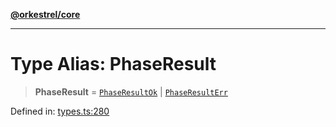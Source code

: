 [**@orkestrel/core**](../index.md)

***

# Type Alias: PhaseResult

> **PhaseResult** = [`PhaseResultOk`](PhaseResultOk.md) \| [`PhaseResultErr`](PhaseResultErr.md)

Defined in: [types.ts:280](https://github.com/orkestrel/core/blob/36bb4ac962a6eb83d3b3b7e1d15ed7b2fd751427/src/types.ts#L280)

